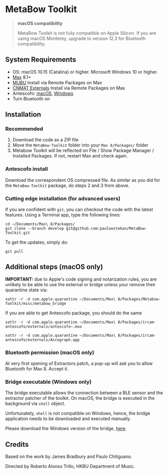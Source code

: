 # MetaBow Toolkit
> **macOS compatibility**
>
> MetaBow Toolkit is not fully compatible on Apple Silicon.
> If you are using macOS Monterey, upgrade to version 12.3 for Bluetooth compatibility.

## System Requirements

- OS: macOS 10.15 (Catalina) or higher. Microsoft Windows 10 or higher.
- [Max](https://cycling74.com/products/max) 8.1+
- [MUBU](https://forum.ircam.fr/projects/detail/mubu/) Install via Remote Packages on Max
- [CNMAT Externals](https://cnmat.berkeley.edu/downloads) Install via Remote Packages on Max
- Antescofo: [macOS](https://forge.ircam.fr/p/antescofo/downloads/573/), [Windows](https://forge.ircam.fr/p/antescofo/downloads/495/)
- Turn Bluetooth on

## Installation

### Recommended

1. Download the code as a ZIP file
2. Move the `MetaBow-Toolkit` folder into your `Max 8/Packages/` folder
3. Metabow Toolkit will be reflected on File / Show Package Manager / Installed Packages. If not, restart Max and check again.

### Antescofo install

Download the correspondent OS compressed file. As similar as you did for the `MetaBow-Toolkit` package, do steps 2 and 3 from above.

### Cutting edge installation (for advanced users)

If you are confident with `git`, you can checkout the code with the latest features. Using a Terminal app, type the following lines:
```
cd ~/Documents/Max\ 8/Packages/
git clone --branch develop git@github.com:pauloesteban/MetaBow-Toolkit.git
```
To get the updates, simply do:
```
git pull
```
## Additional steps (macOS only)

**IMPORTANT:** due to Apple's code signing and notarization rules, you are unlikely to be able to use the external or bridge unless your remove their quarantine state via:

```
xattr -r -d com.apple.quarantine ~/Documents/Max\ 8/Packages/Metabow-Toolkit/misc/metabow_bridge
```

If you are able to get Antescofo package, you should do the same
```
xattr -r -d com.apple.quarantine ~/Documents/Max\ 8/Packages/ircam-antescofo/externals/antescofo~.mxo
```
```
xattr -r -d com.apple.quarantine ~/Documents/Max\ 8/Packages/ircam-antescofo/externals/Ascograph.app
```

### Bluetooth permission (macOS only)

At very first opening of Extractors patch, a pop-up will ask you to allow Bluetooth for Max 8. Accept it.

### Bridge executable (Windows only)

The bridge executable allows the connection between a BLE sensor and the extractor patcher of the toolkit. On macOS, the bridge is executed in the background via `shell` object.

Unfortunately, `shell` is not compatible on Windows, hence, the bridge application needs to be downloaded and executed manually.

Please download the Windows version of the bridge, [here](https://github.com/pauloesteban/sensor-tile-osc/releases).

## Credits

Based on the work by James Bradbury and Paulo Chiliguano.

Directed by Roberto Alonso Trillo, HKBU Department of Music.
